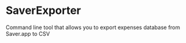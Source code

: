 SaverExporter
=============

Command line tool that allows you to export expenses database from Saver.app to CSV
